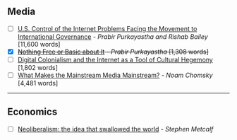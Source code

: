 ## Media

- [ ] [U.S. Control of the Internet Problems Facing the Movement to International Governance](https://monthlyreview.org/2014/07/01/u-s-control-of-the-internet/) - _Prabir Purkayastha and Rishab Bailey_ [11,600 words]
- [x] ~~[Nothing Free or Basic about It](http://www.thehindu.com/opinion/op-ed/nothing-free-or-basic-about-it/article8042334.ece) - _Prabir Purkayastha_ [1,308 words]~~
- [ ] [Digital Colonialism and the Internet as a Tool of Cultural Hegemony](http://www.knowledgecommons.in/brasil/en/whats-wrong-with-current-internet-governance/digital-colonialism-the-internet-as-a-tool-of-cultural-hegemony/) [1,802 words]
- [ ] [What Makes the Mainstream Media Mainstream?](https://chomsky.info/199710__/) - _Noam Chomsky_ [4,481 words]

---

## Economics

- [ ] [Neoliberalism: the idea that swallowed the world](https://www.theguardian.com/news/2017/aug/18/neoliberalism-the-idea-that-changed-the-world) - _Stephen Metcalf_
